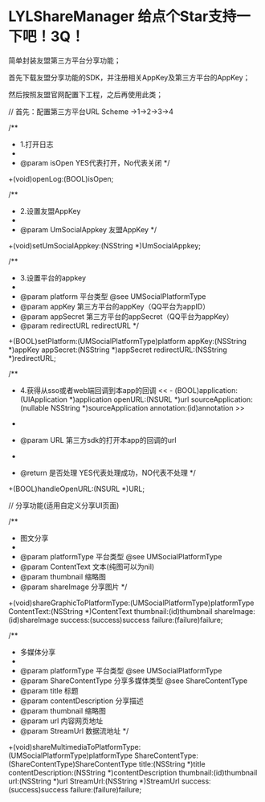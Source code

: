 # LYLShareManager 给点个Star支持一下吧！3Q！
简单封装友盟第三方平台分享功能；

首先下载友盟分享功能的SDK，并注册相关AppKey及第三方平台的AppKey；

然后按照友盟官网配置下工程，之后再使用此类；




// 首先：配置第三方平台URL Scheme ->1->2->3->4


/**
 *  1.打开日志
 *
 *  @param isOpen YES代表打开，No代表关闭
 */
 
+(void)openLog:(BOOL)isOpen;

/**
 *  2.设置友盟AppKey
 *
 *  @param UmSocialAppkey 友盟AppKey
 */
 
+(void)setUmSocialAppkey:(NSString *)UmSocialAppkey;

/**
 *  3.设置平台的appkey
 *
 *  @param platform 平台类型 @see UMSocialPlatformType
 *  @param appKey       第三方平台的appKey（QQ平台为appID）
 *  @param appSecret    第三方平台的appSecret（QQ平台为appKey）
 *  @param redirectURL  redirectURL
 */
 
+(BOOL)setPlatform:(UMSocialPlatformType)platform appKey:(NSString *)appKey appSecret:(NSString *)appSecret redirectURL:(NSString *)redirectURL;

/**
 *  4.获得从sso或者web端回调到本app的回调 << - (BOOL)application:(UIApplication *)application openURL:(NSURL *)url sourceApplication:(nullable NSString *)sourceApplication annotation:(id)annotation >>
 
 *
 *  @param URL 第三方sdk的打开本app的回调的url
 *
 *  @return 是否处理  YES代表处理成功，NO代表不处理
 */
 
+(BOOL)handleOpenURL:(NSURL *)URL;


// 分享功能(适用自定义分享UI页面)

/**
 *  图文分享
 *
 *  @param platformType 平台类型 @see UMSocialPlatformType
 *  @param ContentText  文本(纯图可以为nil)
 *  @param thumbnail    缩略图
 *  @param shareImage   分享图片
 */
 
+(void)shareGraphicToPlatformType:(UMSocialPlatformType)platformType
                      ContentText:(NSString *)ContentText
                        thumbnail:(id)thumbnail
                       shareImage:(id)shareImage
                          success:(success)success
                          failure:(failure)failure;
                          
/**
 *  多媒体分享
 *
 *  @param platformType       平台类型 @see UMSocialPlatformType
 *  @param ShareContentType   分享多媒体类型 @see ShareContentType
 *  @param title              标题
 *  @param contentDescription 分享描述
 *  @param thumbnail          缩略图
 *  @param url                内容网页地址
 *  @param StreamUrl          数据流地址
 */
 
+(void)shareMultimediaToPlatformType:(UMSocialPlatformType)platformType
                    ShareContentType:(ShareContentType)ShareContentType
                               title:(NSString *)title
                  contentDescription:(NSString *)contentDescription
                           thumbnail:(id)thumbnail
                                 url:(NSString *)url
                           StreamUrl:(NSString *)StreamUrl
                             success:(success)success
                             failure:(failure)failure;
                             
